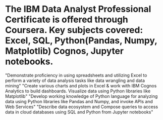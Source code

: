 # The IBM Data Analyst Professional Certificate is offered through Coursera. Key subjects covered: Excel, SQL, Python(Pandas, Numpy, Matplotlib) Cognos, Jupyter notebooks.
"Demonstrate proficiency in using spreadsheets and utilizing Excel to perform a variety of data analysis tasks like data wrangling and data mining"
"Create various charts and plots in Excel & work with IBM Cognos Analytics to build dashboards. Visualize data using Python libraries like Matplotlib"
"Develop working knowledge of Python language for analyzing data using Python libraries like Pandas and Numpy, and invoke APIs and Web Services"
"Describe data ecosystem and Compose queries to access data in cloud databases using SQL and Python from Jupyter notebooks"
